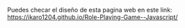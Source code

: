 Puedes checar el diseño de esta pagina web en este link: https://ikaro1204.github.io/Role-Playing-Game--Javascript/
